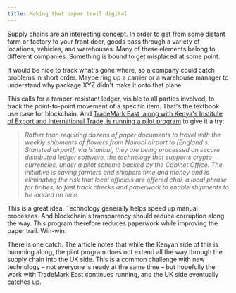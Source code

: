 ```yaml
---
title: Making that paper trail digital
---
```


Supply chains are an interesting concept. In order to get from some distant farm or factory to your front door, goods pass through a variety of locations, vehicles, and warehouses. Many of these elements belong to different companies. Something is bound to get misplaced at some point.

It would be nice to track what's gone where, so a company could catch problems in short order. Maybe ring up a carrier or a warehouse manager to understand why package XYZ didn't make it onto that plane.

This calls for a tamper-resistant ledger, visible to all parties involved, to track the point-to-point movement of a specific item. That's the textbook use case for blockchain. And [TradeMark East, along with Kenya's Institute of Export and International Trade, is running a pilot program](https://www.thetimes.co.uk/article/b19575f6-5c24-11ed-9b1f-f7c251e9dfdc) to give it a try:

> *Rather than requiring dozens of paper documents to travel with the weekly shipments of flowers from Nairobi airport to \[England's Stansted airport\], via Istanbul, they are being processed on secure distributed ledger software, the technology that supports crypto currencies, under a pilot scheme backed by the Cabinet Office. The initiative is saving farmers and shippers time and money and is eliminating the risk that local officials are offered chai, a local phrase for bribes, to fast track checks and paperwork to enable shipments to be loaded on time.*

This is a great idea. Technology generally helps speed up manual processes. And blockchain's transparency should reduce corruption along the way. This program therefore reduces paperwork while improving the paper trail. Win-win.

There is one catch. The article notes that while the Kenyan side of this is humming along, the pilot program does not extend all the way through the supply chain into the UK side. This is a common challenge with new technology – not everyone is ready at the same time – but hopefully the work with TradeMark East continues running, and the UK side eventually catches up.
